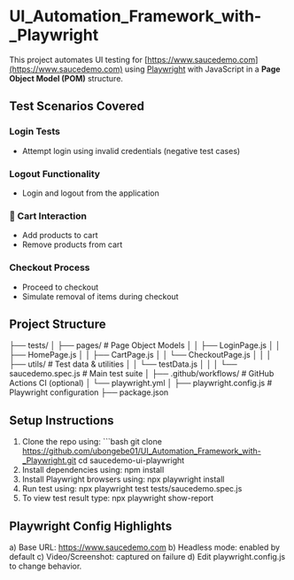 # UI_Automation_Framework_with-_Playwright

This project automates UI testing for [https://www.saucedemo.com](https://www.saucedemo.com) using [Playwright](https://playwright.dev/) with JavaScript in a **Page Object Model (POM)** structure.

##  Test Scenarios Covered

###  Login Tests
- Attempt login using invalid credentials (negative test cases)

###  Logout Functionality
- Login and logout from the application

### 🛒 Cart Interaction
- Add products to cart
- Remove products from cart

### Checkout Process
- Proceed to checkout
- Simulate removal of items during checkout

## Project Structure
├── tests/
│ ├── pages/ # Page Object Models
│ │ ├── LoginPage.js
│ │ ├── HomePage.js
│ │ ├── CartPage.js
│ │ └── CheckoutPage.js
│ │
│ ├── utils/ # Test data & utilities
│ │ └── testData.js
│ │
│ └── saucedemo.spec.js # Main test suite
│
├── .github/workflows/ # GitHub Actions CI (optional)
│ └── playwright.yml
│
├── playwright.config.js # Playwright configuration
├── package.json

## Setup Instructions
1. Clone the repo using: ```bash
git clone https://github.com/ubongebe01/UI_Automation_Framework_with-_Playwright.git
cd saucedemo-ui-playwright
2. Install dependencies using: npm install
3. Install Playwright browsers using: npx playwright install
4. Run test using: npx playwright test tests/saucedemo.spec.js
5. To view test result type: npx playwright show-report

## Playwright Config Highlights
a) Base URL: https://www.saucedemo.com
b) Headless mode: enabled by default
c) Video/Screenshot: captured on failure
d) Edit playwright.config.js to change behavior.







